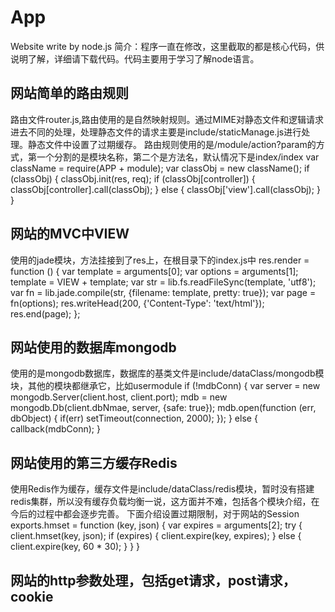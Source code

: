 # App
Website write by node.js
简介：程序一直在修改，这里截取的都是核心代码，供说明了解，详细请下载代码。代码主要用于学习了解node语言。
                
网站简单的路由规则
-----
路由文件router.js,路由使用的是自然映射规则。通过MIME对静态文件和逻辑请求进去不同的处理，处理静态文件的请求主要是include/staticManage.js进行处理。静态文件中设置了过期缓存。
路由规则使用的是/module/action?param的方式，第一个分割的是模块名称，第二个是方法名，默认情况下是index/index
                var className = require(APP + module);
                var classObj = new className();
                if (classObj) {
                    classObj.init(res, req);
                    if (classObj[controller]) {
                        classObj[controller].call(classObj);
                    } else {
                        classObj['view'].call(classObj);
                    }
                }

网站的MVC中VIEW
-----
使用的jade模块，方法挂接到了res上，在根目录下的index.js中
                    res.render = function () {
                        var template = arguments[0];
                        var options = arguments[1];
                        template = VIEW + template;
                        var str = lib.fs.readFileSync(template, 'utf8');
                        var fn = lib.jade.compile(str, {filename: template, pretty: true});
                        var page = fn(options);
                        res.writeHead(200, {'Content-Type': 'text/html'});
                        res.end(page);
                    };

网站使用的数据库mongodb
----
使用的是mongodb数据库，数据库的基类文件是include/dataClass/mongodb模块，其他的模块都继承它，比如usermodule
                if (!mdbConn) {
                    var server = new mongodb.Server(client.host, client.port);
                    mdb = new mongodb.Db(client.dbNmae, server, {safe: true});
                    mdb.open(function (err, dbObject) {
                        if(err)
                            setTimeout(connection, 2000);
                    });
                }
                else {
                    callback(mdbConn);
                }

网站使用的第三方缓存Redis
----
使用Redis作为缓存，缓存文件是include/dataClass/redis模块，暂时没有搭建redis集群，所以没有缓存负载均衡一说，这方面并不难，包括各个模块介绍，在今后的过程中都会逐步完善。
下面介绍设置过期限制，对于网站的Session
                exports.hmset = function (key, json) {
                    var expires = arguments[2];
                    try {
                        client.hmset(key, json);
                        if (expires) {
                            client.expire(key, expires);
                        }
                        else {
                            client.expire(key, 60 * 30);
                        }
                    }
                }

网站的http参数处理，包括get请求，post请求，cookie
----
